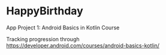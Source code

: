 # HappyBirthday
App Project 1: Android Basics in Kotlin Course

Tracking progression through https://developer.android.com/courses/android-basics-kotlin/

